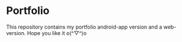 # Portfolio
This repository contains my portfolio android-app version and a web-version.
Hope you like it o(^▽^)o
